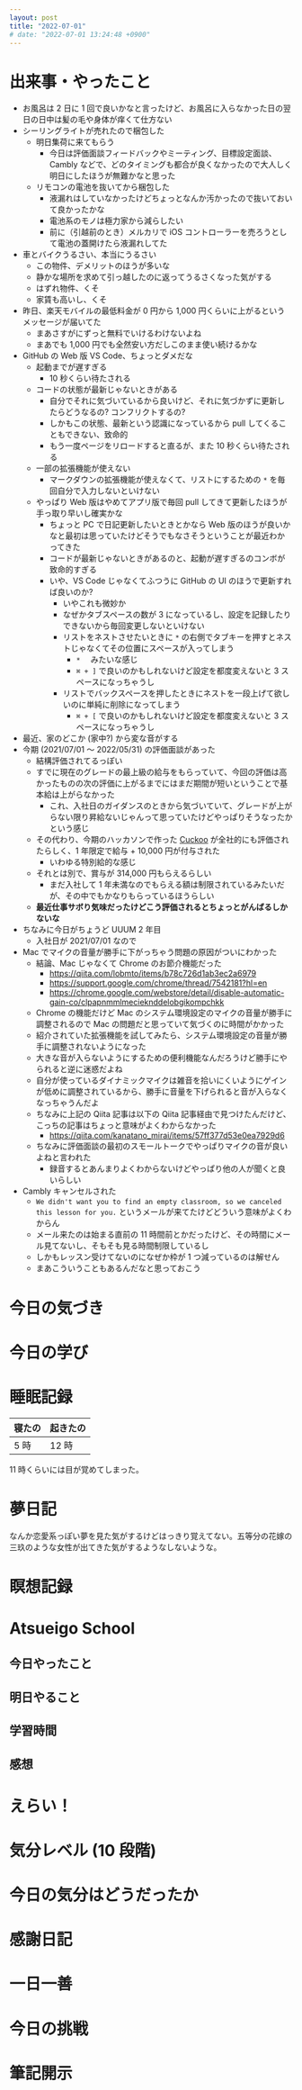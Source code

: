 ```yaml
---
layout: post
title: "2022-07-01"
# date: "2022-07-01 13:24:48 +0900"
---
```


# 出来事・やったこと
* お風呂は 2 日に 1 回で良いかなと言ったけど、お風呂に入らなかった日の翌日の日中は髪の毛や身体が痒くて仕方ない
* シーリングライトが売れたので梱包した
    * 明日集荷に来てもらう
        * 今日は評価面談フィードバックやミーティング、目標設定面談、Cambly などで、どのタイミングも都合が良くなかったので大人しく明日にしたほうが無難かなと思った
    * リモコンの電池を抜いてから梱包した
        * 液漏れはしていなかったけどちょっとなんか汚かったので抜いておいて良かったかな
        * 電池系のモノは極力家から減らしたい
        * 前に（引越前のとき）メルカリで iOS コントローラーを売ろうとして電池の蓋開けたら液漏れしてた
* 車とバイクうるさい、本当にうるさい
    * この物件、デメリットのほうが多いな
    * 静かな場所を求めて引っ越したのに返ってうるさくなった気がする
    * はずれ物件、くそ
    * 家賃も高いし、くそ
* 昨日、楽天モバイルの最低料金が 0 円から 1,000 円くらいに上がるというメッセージが届いてた
    * まあさすがにずっと無料でいけるわけないよね
    * まあでも 1,000 円でも全然安い方だしこのまま使い続けるかな
* GitHub の Web 版 VS Code、ちょっとダメだな
    * 起動までが遅すぎる
        * 10 秒くらい待たされる
    * コードの状態が最新じゃないときがある
        * 自分でそれに気づいているから良いけど、それに気づかずに更新したらどうなるの? コンフリクトするの?
        * しかもこの状態、最新という認識になっているから pull してくることもできない、致命的
        * もう一度ページをリロードすると直るが、また 10 秒くらい待たされる
    * 一部の拡張機能が使えない
        * マークダウンの拡張機能が使えなくて、リストにするための `*` を毎回自分で入力しないといけない
    * やっぱり Web 版はやめてアプリ版で毎回 pull してきて更新したほうが手っ取り早いし確実かな
        * ちょっと PC で日記更新したいときとかなら Web 版のほうが良いかなと最初は思っていたけどそうでもなさそうということが最近わかってきた
        * コードが最新じゃないときがあるのと、起動が遅すぎるのコンボが致命的すぎる
        * いや、VS Code じゃなくてふつうに GitHub の UI のほうで更新すれば良いのか?
            * いやこれも微妙か
            * なぜかタブスペースの数が 3 になっているし、設定を記録したりできないから毎回変更しないといけない
            * リストをネストさせたいときに `*` の右側でタブキーを押すとネストじゃなくてその位置にスペースが入ってしまう
                * `*  ` みたいな感じ
                * `⌘ + ]` で良いのかもしれないけど設定を都度変えないと 3 スペースになっちゃうし
            * リストでバックスペースを押したときにネストを一段上げて欲しいのに単純に削除になってしまう
                * `⌘ + [` で良いのかもしれないけど設定を都度変えないと 3 スペースになっちゃうし
* 最近、家のどこか (家中?) から変な音がする
* 今期 (2021/07/01 〜 2022/05/31) の評価面談があった
    * 結構評価されてるっぽい
    * すでに現在のグレードの最上級の給与をもらっていて、今回の評価は高かったものの次の評価に上がるまでにはまだ期間が短いということで基本給は上がらなかった
        * これ、入社日のガイダンスのときから気づいていて、グレードが上がらない限り昇給ないじゃんって思っていたけどやっぱりそうなったかという感じ
    * その代わり、今期のハッカソンで作った [Cuckoo](https://github.com/noraworld/cuckoo) が全社的にも評価されたらしく、1 年限定で給与 + 10,000 円が付与された
        * いわゆる特別給的な感じ
    * それとは別で、賞与が 314,000 円もらえるらしい
        * まだ入社して 1 年未満なのでもらえる額は制限されているみたいだが、その中でもかなりもらっているほうらしい
    * **最近仕事サボり気味だったけどこう評価されるとちょっとがんばるしかないな**
* ちなみに今日がちょうど UUUM 2 年目
    * 入社日が 2021/07/01 なので
* Mac でマイクの音量が勝手に下がっちゃう問題の原因がついにわかった
    * 結論、Mac じゃなくて Chrome のお節介機能だった
        * https://qiita.com/lobmto/items/b78c726d1ab3ec2a6979
        * https://support.google.com/chrome/thread/7542181?hl=en
        * https://chrome.google.com/webstore/detail/disable-automatic-gain-co/clpapnmmlmecieknddelobgikompchkk
    * Chrome の機能だけど Mac のシステム環境設定のマイクの音量が勝手に調整されるので Mac の問題だと思っていて気づくのに時間がかかった
    * 紹介されていた拡張機能を試してみたら、システム環境設定の音量が勝手に調整されないようになった
    * 大きな音が入らないようにするための便利機能なんだろうけど勝手にやられると逆に迷惑だよね
    * 自分が使っているダイナミックマイクは雑音を拾いにくいようにゲインが低めに調整されているから、勝手に音量を下げられると音が入らなくなっちゃうんだよ
    * ちなみに上記の Qiita 記事は以下の Qiita 記事経由で見つけたんだけど、こっちの記事はちょっと意味がよくわからなかった
        * https://qiita.com/kanatano_mirai/items/57ff377d53e0ea7929d6
    * ちなみに評価面談の最初のスモールトークでやっぱりマイクの音が良いよねと言われた
        * 録音するとあんまりよくわからないけどやっぱり他の人が聞くと良いらしい
* Cambly キャンセルされた
    * `We didn't want you to find an empty classroom, so we canceled this lesson for you.` というメールが来てたけどどういう意味がよくわからん
    * メール来たのは始まる直前の 11 時間前とかだったけど、その時間にメール見てないし、そもそも見る時間制限しているし
    * しかもレッスン受けてないのになぜか枠が 1 つ減っているのは解せん
    * まあこういうこともあるんだなと思っておこう



# 今日の気づき



# 今日の学び



# 睡眠記録

| 寝たの | 起きたの |
|---|---|
| 5 時 | 12 時 |

11 時くらいには目が覚めてしまった。



# 夢日記
なんか恋愛系っぽい夢を見た気がするけどはっきり覚えてない。五等分の花嫁の三玖のような女性が出てきた気がするようなしないような。



# 瞑想記録



# Atsueigo School
## 今日やったこと

## 明日やること

## 学習時間

## 感想



# えらい！



# 気分レベル (10 段階)



# 今日の気分はどうだったか



# 感謝日記



# 一日一善



# 今日の挑戦



# 筆記開示
